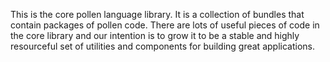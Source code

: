 This is the core pollen language library.  It is a collection of bundles that contain packages of pollen code. There are lots of useful pieces of code in the core library and our intention is to grow it to be a stable and highly resourceful set of utilities and components for building great applications.